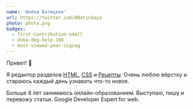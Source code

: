 ```yaml
---
name: 'Алёна Батицкая'
url: https://twitter.com/ABatickaya
photo: photo.png
badges:
  - first-contribution-small
  - doka-dog-help-100
  - most-viewed-year-zigzag
---
```


Привет! 🖖

Я редактор разделов [HTML](/html/), [CSS](/css/) и [Рецепты](/recipes/). Очень люблю вёрстку и стараюсь каждый день узнавать что-то новое.

Больше 8 лет занимаюсь онлайн-образованием. Выступаю, пишу и перевожу статьи. Google Developer Expert for web.
